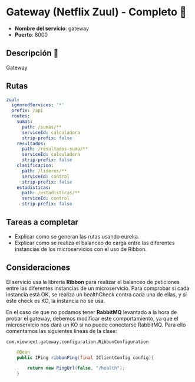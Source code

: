 # Gateway (Netflix Zuul) - Completo 🚀

* **Nombre del servicio**: gateway
* **Puerto**: 8000

## Descripción 🎲
Gateway 

## Rutas

```yaml
zuul:
  ignoredServices: '*'
  prefix: /api
  routes:
    sumas:
      path: /sumas/**
      serviceId: calculadora
      strip-prefix: false
    resultados:
      path: /resultados-suma/**
      serviceId: calculadora
      strip-prefix: false
    clasificacion:
      path: /lideres/**
      serviceId: control
      strip-prefix: false
    estadisticas:
      path: /estadisticas/**
      serviceId: control
      strip-prefix: false
```

## Tareas a completar
* Explicar como se generan las rutas usando eureka.
* Explicar como se realiza el balanceo de carga entre las diferentes instancias de los microservicios con el uso de Ribbon.


## Consideraciones

El servicio usa la librería **Ribbon** para realizar el balanceo de peticiones entre las diferentes instancias de un microservicio. Para comprobar si cada instancia está OK, se realiza un healthCheck contra cada una de ellas, y si este check es KO, la instancia no se usa.

En el caso de que no podamos tener **RabbitMQ** levantado a la hora de probar el gateway, debemos modificar este comportamiento, ya que el microservicio nos dará un KO si no puede conectarse RabbitMQ. Para ello comentamos las siguientes lineas de la clase:

`com.viewnext.gateway.configuration.RibbonConfiguration`
```java
    @Bean
    public IPing ribbonPing(final IClientConfig config){

        return new PingUrl(false, "/health");
    }
```
